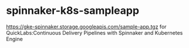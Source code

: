 # spinnaker-k8s-sampleapp
https://gke-spinnaker.storage.googleapis.com/sample-app.tgz for QuickLabs:Continuous Delivery Pipelines with Spinnaker and Kubernetes Engine
